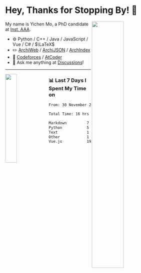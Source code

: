 # Hey, Thanks for Stopping By! 🦭

<picture>
    <source media="(prefers-color-scheme: dark)" srcset="https://github-readme-stats.vercel.app/api?username=amomorning&show_icons=true&theme=noctis_minimus&hide=issues">
    <img align="right" width="45%" src="https://github-readme-stats.vercel.app/api?username=amomorning&show_icons=true&theme=graywhite&hide=issues">
</picture>


My name is Yichen Mo, a PhD candidate at [Inst. AAA](https://archialgo.com).

-   :gear: Python / C++ / Java / JavaScript / Vue / C# / $\LaTeX$ 
-   :pencil2: [ArchiWeb](https://web.archialgo.com) / [ArchiJSON](https://www.food4rhino.com/en/app/archijson) / [ArchIndex](https://index.archialgo.com/) 
-   :abacus: [Codeforces](https://codeforces.com/profile/LaPluma) / [AtCoder](https://atcoder.jp/users/amomorning)
-   :thought_balloon: Ask me anything at [Discussions](https://github.com/amomorning/amomorning/discussions/new)!


---

<picture>
    <source media="(prefers-color-scheme: dark)" srcset="https://github-readme-stats.vercel.app/api/top-langs/?username=amomorning&hide=Mathematica&theme=noctis_minimus">
    <img align="left" width="27%" src="https://github-readme-stats.vercel.app/api/top-langs/?username=amomorning&hide=Mathematica&theme=graywhite">
</picture>

  
### 📊 Last 7 Days I Spent My Time on

<!--START_SECTION:waka-->

```txt
From: 30 November 2023 - To: 07 December 2023

Total Time: 16 hrs 1 min

Markdown         7 hrs 41 mins   ████████████░░░░░░░░░░░░░   48.01 %
Python           5 hrs 33 mins   ████████▓░░░░░░░░░░░░░░░░   34.70 %
Text             1 hr 11 mins    ██░░░░░░░░░░░░░░░░░░░░░░░   07.41 %
Other            1 hr 4 mins     █▓░░░░░░░░░░░░░░░░░░░░░░░   06.75 %
Vue.js           19 mins         ▓░░░░░░░░░░░░░░░░░░░░░░░░   02.06 %
```

<!--END_SECTION:waka-->　　
